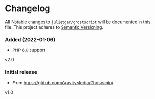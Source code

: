 # Changelog

All Notable changes to `julietgar/ghostscript` will be documented in this file.
This project adheres to [Semantic Versioning](http://semver.org/).

### Added (2022-01-06)
- PHP 8.0 support

v2.0

### Initial release
- From https://github.com/GravityMedia/Ghostscript

v1.0


